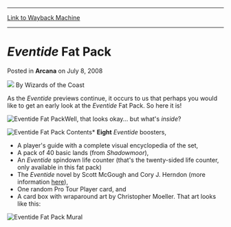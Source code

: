 
---
[Link to Wayback Machine](https://web.archive.org/web/20211024202045/https://magic.wizards.com/en/articles/archive/arcana/eventide-fat-pack-2008-07-08)

[_metadata_:author]:- "Wizards of the Coast"
[_metadata_:description]:- "As the Eventide previews continue, it occurs to us that perhaps you would like to get an early look at the Eventide Fat Pack. So here it is!Well, that looks okay... but what's inside?Eight Eventide boosters, A player's guide with a complete visual encyclopedia of the set, A pack of 40 basic lands (from Shadowmoor), An Eventide spindown life counter (that's the twenty-sided"
[_metadata_:generator]:- "Drupal 7 (http://drupal.org)"
[_metadata_:node]:- "603996"
[_metadata_:publish_date]:- "2008-07-08"
[_metadata_:source]:- "div-main-content"
[_metadata_:title]:- "Eventide Fat Pack"
[_metadata_:wayback_capture_timestamp]:- "2021-10-24 20:20:45"
[_metadata_:wayback_raw_url]:- "https://web.archive.org/web/20211024202045id_/https://magic.wizards.com/en/articles/archive/arcana/eventide-fat-pack-2008-07-08"
[_metadata_:wayback_url]:- "https://magic.wizards.com/en/articles/archive/arcana/eventide-fat-pack-2008-07-08"
---


*Eventide* Fat Pack
===================



 Posted in **Arcana**
 on July 8, 2008 






![](https://media.magic.wizards.com/styles/auth_small/public/images/person/wizards_author.jpg)
By Wizards of the Coast











As the *Eventide* previews continue, it occurs to us that perhaps you would like to get an early look at the *Eventide* Fat Pack. So here it is!

![Eventide Fat Pack](https://media.magic.wizards.com/image_legacy_migration/magic/images/mtgcom/arcana1000/1678_Assembled.jpg)Well, that looks okay... but what's *inside*?

![Eventide Fat Pack Contents](https://media.magic.wizards.com/image_legacy_migration/magic/images/mtgcom/arcana1000/1678_Contents.jpg)* **Eight** *Eventide* boosters,
* A player's guide with a complete visual encyclopedia of the set,
* A pack of 40 basic lands (from *Shadowmoor*),
* An *Eventide* spindown life counter (that's the twenty-sided life counter, only available in this fat pack)
* The *Eventide* novel by Scott McGough and Cory J. Herndon (more information [here](http://ww2.wizards.com/books/Wizards/Products/?doc=216377400)),
* One random Pro Tour Player card, and
* A card box with wraparound art by Christopher Moeller. That art looks like this:

![Eventide Fat Pack Mural](https://media.magic.wizards.com/image_legacy_migration/magic/images/mtgcom/arcana1000/1678_mural.jpg)





